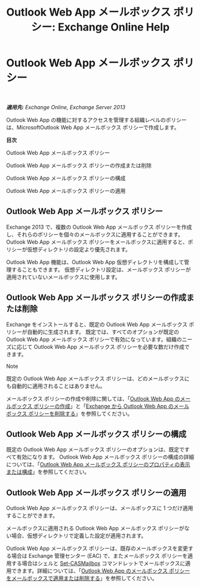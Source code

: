 ﻿---
title: 'Outlook Web App メールボックス ポリシー: Exchange Online Help'
TOCTitle: Outlook Web App メールボックス ポリシー
ms:assetid: 213b8b7a-1c29-49ee-8c98-d0364ddf4f9d
ms:mtpsurl: https://technet.microsoft.com/ja-jp/library/Dd335142(v=EXCHG.150)
ms:contentKeyID: 49895288
ms.date: 05/22/2018
mtps_version: v=EXCHG.150
ms.translationtype: HT
---

# Outlook Web App メールボックス ポリシー

 

_**適用先:** Exchange Online, Exchange Server 2013_

Outlook Web App の機能に対するアクセスを管理する組織レベルのポリシーは、MicrosoftOutlook Web App メールボックス ポリシーで作成します。

**目次**

Outlook Web App メールボックス ポリシー

Outlook Web App メールボックス ポリシーの作成または削除

Outlook Web App メールボックス ポリシーの構成

Outlook Web App メールボックス ポリシーの適用

## Outlook Web App メールボックス ポリシー

Exchange 2013 で、複数の Outlook Web App メールボックス ポリシーを作成し、それらのポリシーを個々のメールボックスに適用することができます。Outlook Web App メールボックス ポリシーをメールボックスに適用すると、ポリシーが仮想ディレクトリの設定より優先されます。

Outlook Web App 機能は、Outlook Web App 仮想ディレクトリを構成して管理することもできます。 仮想ディレクトリ設定は、メールボックス ポリシーが適用されていないメールボックスに使用します。

## Outlook Web App メールボックス ポリシーの作成または削除

Exchange をインストールすると、既定の Outlook Web App メールボックス ポリシーが自動的に生成されます。 既定では、すべてのオプションが既定の Outlook Web App メールボックス ポリシーで有効になっています。組織のニーズに応じて Outlook Web App メールボックス ポリシーを必要な数だけ作成できます。


> [!NOTE]
> 既定の Outlook Web App メールボックス ポリシーは、どのメールボックスにも自動的に適用されることはありません。



メールボックス ポリシーの作成や削除に関しては、「[Outlook Web App のメールボックス ポリシーの作成](https://docs.microsoft.com/ja-jp/exchange/clients-and-mobile-in-exchange-online/outlook-on-the-web/create-outlook-web-app-mailbox-policy)」と「[Exchange から Outlook Web App のメールボックス ポリシーを削除する](remove-an-outlook-web-app-mailbox-policy-from-exchange-exchange-2013-help.md)」を参照してください。

## Outlook Web App メールボックス ポリシーの構成

既定の Outlook Web App メールボックス ポリシーのオプションは、既定ですべて有効になります。 Outlook Web App メールボックス ポリシーの構成の詳細については、「[Outlook Web App メールボックス ポリシーのプロパティの表示または構成](view-or-configure-outlook-web-app-mailbox-policy-properties-exchange-2013-help.md)」を参照してください。

## Outlook Web App メールボックス ポリシーの適用

Outlook Web App メールボックス ポリシーは、メールボックスに 1 つだけ適用することができます。

メールボックスに適用される Outlook Web App メールボックス ポリシーがない場合、仮想ディレクトリで定義した設定が適用されます。

Outlook Web App メールボックス ポリシーは、既存のメールボックスを変更する場合は Exchange 管理センター (EAC) で、またメールボックス ポリシーを適用する場合はシェルと [Set-CASMailbox](https://technet.microsoft.com/ja-jp/library/bb125264\(v=exchg.150\)) コマンドレットでメールボックスに適用できます。詳細については、「[Outlook Web App のメールボックス ポリシーをメールボックスで適用または削除する](apply-or-remove-an-outlook-web-app-mailbox-policy-on-a-mailbox-exchange-2013-help.md)」を参照してください。

